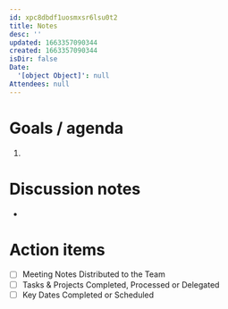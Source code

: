 ```yaml
---
id: xpc8dbdf1uosmxsr6lsu0t2
title: Notes
desc: ''
updated: 1663357090344
created: 1663357090344
isDir: false
Date:
  '[object Object]': null
Attendees: null
---
```


# Goals / agenda
1. 

# Discussion notes
- 

# Action items
- [ ] Meeting Notes Distributed to the Team
- [ ] Tasks & Projects Completed, Processed or Delegated
- [ ] Key Dates Completed or Scheduled
